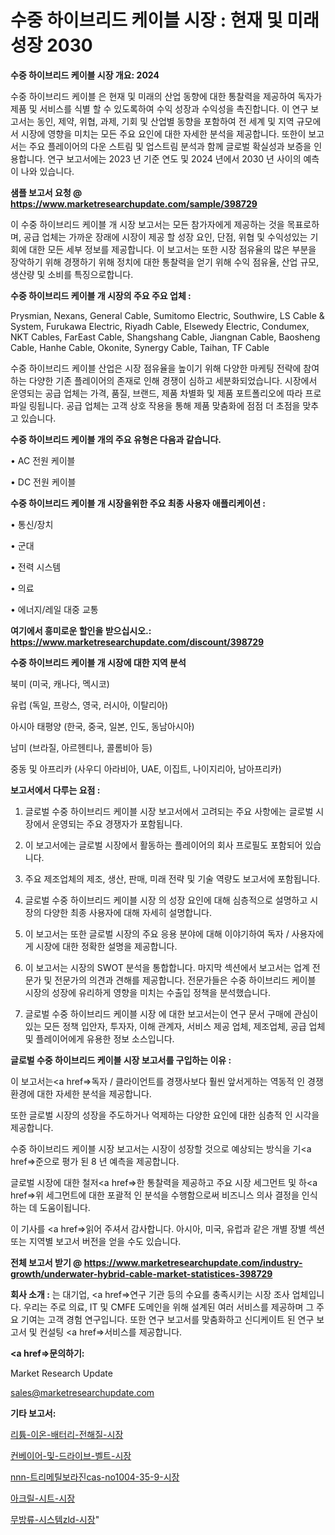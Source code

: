 # 수중 하이브리드 케이블 시장 : 현재 및 미래 성장 2030

<strong>수중 하이브리드 케이블 시장 개요: 2024</strong>

수중 하이브리드 케이블 은 현재 및 미래의 산업 동향에 대한 통찰력을 제공하여 독자가 제품 및 서비스를 식별 할 수 있도록하여 수익 성장과 수익성을 촉진합니다. 이 연구 보고서는 동인, 제약, 위협, 과제, 기회 및 산업별 동향을 포함하여 전 세계 및 지역 규모에서 시장에 영향을 미치는 모든 주요 요인에 대한 자세한 분석을 제공합니다. 또한이 보고서는 주요 플레이어의 다운 스트림 및 업스트림 분석과 함께 글로벌 확실성과 보증을 인용합니다. 연구 보고서에는 2023 년 기준 연도 및 2024 년에서 2030 년 사이의 예측이 나와 있습니다.



<strong>샘플 보고서 요청 @ <a href=https://www.marketresearchupdate.com/sample/398729>https://www.marketresearchupdate.com/sample/398729</a></strong>

이 수중 하이브리드 케이블 개 시장 보고서는 모든 참가자에게 제공하는 것을 목표로하며, 공급 업체는 가까운 장래에 시장이 제공 할 성장 요인, 단점, 위협 및 수익성있는 기회에 대한 모든 세부 정보를 제공합니다. 이 보고서는 또한 시장 점유율의 많은 부분을 장악하기 위해 경쟁하기 위해 정치에 대한 통찰력을 얻기 위해 수익 점유율, 산업 규모, 생산량 및 소비를 특징으로합니다.



<strong>수중 하이브리드 케이블 개 시장의 주요 주요 업체 :</strong>

Prysmian, Nexans, General Cable, Sumitomo Electric, Southwire, LS Cable & System, Furukawa Electric, Riyadh Cable, Elsewedy Electric, Condumex, NKT Cables, FarEast Cable, Shangshang Cable, Jiangnan Cable, Baosheng Cable, Hanhe Cable, Okonite, Synergy Cable, Taihan, TF Cable

수중 하이브리드 케이블 산업은 시장 점유율을 높이기 위해 다양한 마케팅 전략에 참여하는 다양한 기존 플레이어의 존재로 인해 경쟁이 심하고 세분화되었습니다. 시장에서 운영되는 공급 업체는 가격, 품질, 브랜드, 제품 차별화 및 제품 포트폴리오에 따라 프로파일 링됩니다. 공급 업체는 고객 상호 작용을 통해 제품 맞춤화에 점점 더 초점을 맞추고 있습니다.



<strong>수중 하이브리드 케이블 개의 주요 유형은 다음과 같습니다.</strong>

• AC 전원 케이블

• DC 전원 케이블



<strong>수중 하이브리드 케이블 개 시장을위한 주요 최종 사용자 애플리케이션 :</strong>

• 통신/장치

• 군대

• 전력 시스템

• 의료

• 에너지/레일 대중 교통



<strong>여기에서 흥미로운 할인을 받으십시오.: <a href=https://www.marketresearchupdate.com/discount/398729>https://www.marketresearchupdate.com/discount/398729</a></strong>



<strong>수중 하이브리드 케이블 개 시장에 대한 지역 분석</strong>

북미 (미국, 캐나다, 멕시코)

유럽 (독일, 프랑스, 영국, 러시아, 이탈리아)

아시아 태평양 (한국, 중국, 일본, 인도, 동남아시아)

남미 (브라질, 아르헨티나, 콜롬비아 등)

중동 및 아프리카 (사우디 아라비아, UAE, 이집트, 나이지리아, 남아프리카)



<strong>보고서에서 다루는 요점 :</strong>

1. 글로벌 수중 하이브리드 케이블 시장 보고서에서 고려되는 주요 사항에는 글로벌 시장에서 운영되는 주요 경쟁자가 포함됩니다.

2. 이 보고서에는 글로벌 시장에서 활동하는 플레이어의 회사 프로필도 포함되어 있습니다.

3. 주요 제조업체의 제조, 생산, 판매, 미래 전략 및 기술 역량도 보고서에 포함됩니다.

4. 글로벌 수중 하이브리드 케이블 시장 의 성장 요인에 대해 심층적으로 설명하고 시장의 다양한 최종 사용자에 대해 자세히 설명합니다.

5. 이 보고서는 또한 글로벌 시장의 주요 응용 분야에 대해 이야기하여 독자 / 사용자에게 시장에 대한 정확한 설명을 제공합니다.

6. 이 보고서는 시장의 SWOT 분석을 통합합니다. 마지막 섹션에서 보고서는 업계 전문가 및 전문가의 의견과 견해를 제공합니다. 전문가들은 수중 하이브리드 케이블 시장의 성장에 유리하게 영향을 미치는 수출입 정책을 분석했습니다.

7. 글로벌 수중 하이브리드 케이블 시장 에 대한 보고서는이 연구 문서 구매에 관심이있는 모든 정책 입안자, 투자자, 이해 관계자, 서비스 제공 업체, 제조업체, 공급 업체 및 플레이어에게 유용한 정보 소스입니다.



<strong>글로벌 수중 하이브리드 케이블 시장 보고서를 구입하는 이유 :</strong>

이 보고서는<a href=>독자 / 클</a>라이언트를 경쟁사보다 훨씬 앞서게하는 역동적 인 경쟁 환경에 대한 자세한 분석을 제공합니다.

또한 글로벌 시장의 성장을 주도하거나 억제하는 다양한 요인에 대한 심층적 인 시각을 제공합니다.

수중 하이브리드 케이블 시장 보고서는 시장이 성장할 것으로 예상되는 방식을 기<a href=>준으로</a> 평가 된 8 년 예측을 제공합니다.

글로벌 시장에 대한 철저<a href=>한 통찰력</a>을 제공하고 주요 시장 세그먼트 및 하<a href=>위 세그</a>먼트에 대한 포괄적 인 분석을 수행함으로써 비즈니스 의사 결정을 인식하는 데 도움이됩니다.

이 기사를 <a href=>읽어 주</a>셔서 감사합니다. 아시아, 미국, 유럽과 같은 개별 장별 섹션 또는 지역별 보고서 버전을 얻을 수도 있습니다.



<strong>전체 보고서 받기 @ <a href=https://www.marketresearchupdate.com/industry-growth/underwater-hybrid-cable-market-statistices-398729>https://www.marketresearchupdate.com/industry-growth/underwater-hybrid-cable-market-statistices-398729</a></strong>



<strong>회사 소개 :</strong>
는 대기업, <a href=>연구 기</a>관 등의 수요를 충족시키는 시장 조사 업체입니다. 우리는 주로 의료, IT 및 CMFE 도메인을 위해 설계된 여러 서비스를 제공하며 그 주요 기여는 고객 경험 연구입니다. 또한 연구 보고서를 맞춤화하고 신디케이트 된 연구 보고서 및 컨설팅 <a href=>서비</a>스를 제공합니다.



<strong><a href=>문의하기:</a></strong>

Market Research Update

sales@marketresearchupdate.com



<strong>기타 보고서:</strong>

<a href=https://www.linkedin.com/pulse/리튬-이온-배터리-전해질-시장-현재-및-미래-성장-2029-survey-savvy-insights-360-analysis/>리튬-이온-배터리-전해질-시장</a>

<a href=https://www.linkedin.com/pulse/컨베이어-및-드라이브-벨트-시장-경쟁-분석-성장-잠재력-2029-hj60f/>컨베이어-및-드라이브-벨트-시장</a>

<a href=https://www.linkedin.com/pulse/nnn-트리메틸보라진cas-no1004-35-9-시장-경쟁-분석-및-성장-jafwf/>nnn-트리메틸보라진cas-no1004-35-9-시장</a>

<a href=https://www.linkedin.com/pulse/아크릴-시트-시장-규모-및-성장-2023-data-dive-diaries-24-analysis-2vdzf/>아크릴-시트-시장</a>

<a href=https://www.linkedin.com/pulse/무방류-시스템zld-시장-동향-및-성장-전망-analytics-alchemy-360-analysis-avk3f/>무방류-시스템zld-시장</a>"
